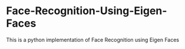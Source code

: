 # Face-Recognition-Using-Eigen-Faces
This is a python implementation of Face Recognition using Eigen Faces
